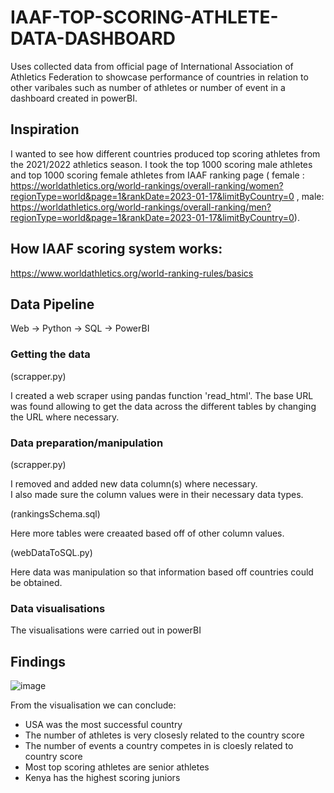 # IAAF-TOP-SCORING-ATHLETE-DATA-DASHBOARD
Uses collected data from official page of International Association of Athletics Federation to showcase performance of countries in relation to other varibales such as number of athletes or number of event in a dashboard created in powerBI.


## Inspiration 

I wanted to see how different countries produced top scoring athletes from the 2021/2022 athletics season. I took the top 1000 scoring male athletes and top 1000 scoring female athletes from IAAF ranking page ( female : https://worldathletics.org/world-rankings/overall-ranking/women?regionType=world&page=1&rankDate=2023-01-17&limitByCountry=0 , male: https://worldathletics.org/world-rankings/overall-ranking/men?regionType=world&page=1&rankDate=2023-01-17&limitByCountry=0).

## How IAAF scoring system works:

https://www.worldathletics.org/world-ranking-rules/basics


## Data Pipeline

Web -> Python -> SQL -> PowerBI
 
### Getting the data 

(scrapper.py)

I created a web scraper using pandas function 'read_html'. 
The base URL was found allowing to get the data across the different tables by changing the URL where necessary.


### Data preparation/manipulation

(scrapper.py)

I removed and added new data column(s) where necessary.  
I also made sure the column values were in their necessary data types.

(rankingsSchema.sql)

Here more tables were creaated based off of other column values.

(webDataToSQL.py)

Here data was manipulation so that information based off countries could be obtained.

### Data visualisations 

The visualisations were carried out in powerBI


## Findings 

![image](https://user-images.githubusercontent.com/79328765/214068903-86fa9853-4b43-4977-bedb-36119c1e9dd1.png)



From the visualisation we can conclude:

- USA was the most successful country
- The number of athletes is very closesly related to the country score
- The number of events a country competes in is cloesly related to country score
- Most top scoring athletes are senior athletes 
- Kenya has the highest scoring juniors 









